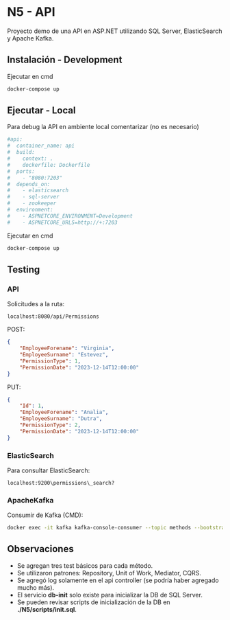 # N5 - API 
Proyecto demo de una API en ASP.NET utilizando SQL Server, ElasticSearch y Apache Kafka.

## Instalación - Development
Ejecutar en cmd
```bash
docker-compose up
```

## Ejecutar - Local
Para debug la API en ambiente local comentarizar (no es necesario)
```yaml
#api:
#  container_name: api
#  build:
#    context: .
#    dockerfile: Dockerfile
#  ports:
#    - "8080:7203"
#  depends_on:
#    - elasticsearch
#    - sql-server
#    - zookeeper
#  environment:
#    - ASPNETCORE_ENVIRONMENT=Development
#    - ASPNETCORE_URLS=http://+:7203
```

Ejecutar en cmd
```bash
docker-compose up
```

## Testing
### API
Solicitudes a la ruta:
```
localhost:8080/api/Permissions
````

POST:
```json
{
    "EmployeeForename": "Virginia",
    "EmployeeSurname": "Estevez",
    "PermissionType": 1,
    "PermissionDate": "2023-12-14T12:00:00"
}
```

PUT:
```json
{
    "Id": 1,
    "EmployeeForename": "Analia",
    "EmployeeSurname": "Dutra",
    "PermissionType": 2,
    "PermissionDate": "2023-12-14T12:00:00"
}
```

### ElasticSearch
Para consultar ElasticSearch:
```
localhost:9200\permissions\_search?
```

### ApacheKafka
Consumir de Kafka (CMD):
```bash
docker exec -it kafka kafka-console-consumer --topic methods --bootstrap-server localhost:9092 --from-beginning
```

## Observaciones
- Se agregan tres test básicos para cada método.
- Se utilizaron patrones: Repository, Unit of Work, Mediator, CQRS.
- Se agregó log solamente en el api controller (se podría haber agregado mucho más).
- El servicio **db-init** solo existe para inicializar la DB de SQL Server.
- Se pueden revisar scripts de inicialización de la DB en **./N5/scripts/init.sql**.
